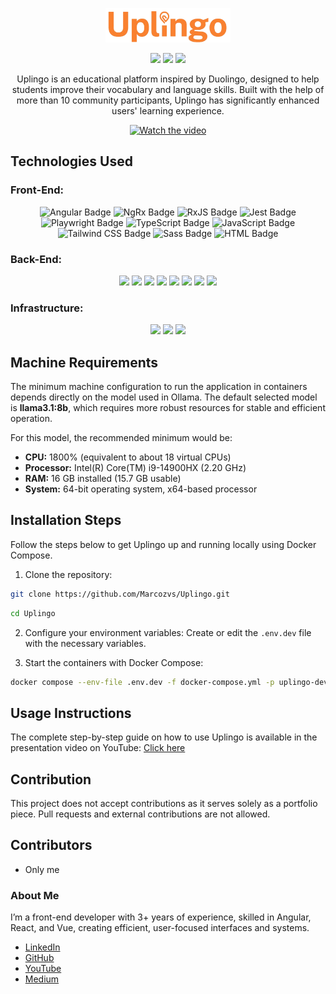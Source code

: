 <p align="center">
  <a href="https://marcozvs.github.io/UplingoPublicPage/" target="_blank" rel="noopener noreferrer">
    <img src="./images/logo.png" alt="Uplingo Logo" width="200"/>
  </a>
</p>

<p align="center">
  <img src="https://img.shields.io/badge/Maintained-yes-brightgreen">
  <img src="https://img.shields.io/badge/License-CC%20BY--NC%204.0-lightgrey">
  <img src="https://img.shields.io/badge/PRs-not%20allowed-red">
</p>

<p align="center">
  Uplingo is an educational platform inspired by Duolingo, designed to help students improve their vocabulary and language skills.  
  Built with the help of more than 10 community participants, Uplingo has significantly enhanced users' learning experience.
</p>

<p align="center">
  <a href="https://youtu.be/LUQ8-kdwiQs?si=cn_Y9tPbIfkQMZ_F">
    <img src="https://img.youtube.com/vi/LUQ8-kdwiQs/0.jpg" alt="Watch the video" width="400"/>
  </a>
</p>

## Technologies Used

### Front-End:

<p align="center">
  <img src="https://img.shields.io/badge/Angular-DD0031?logo=angular&logoColor=white" alt="Angular Badge">
  <img src="https://img.shields.io/badge/NgRx-BA2BD2?logo=ngrx&logoColor=white" alt="NgRx Badge">
  <img src="https://img.shields.io/badge/RxJS-B7178C?logo=reactivex&logoColor=white" alt="RxJS Badge">
  <img src="https://img.shields.io/badge/Jest-C21325?logo=jest&logoColor=white" alt="Jest Badge">
  <img src="https://img.shields.io/badge/Playwright-45ba4b?logo=microsoftedge&logoColor=white" alt="Playwright Badge">
  <img src="https://img.shields.io/badge/TypeScript-3178C6?logo=typescript&logoColor=white" alt="TypeScript Badge">
  <img src="https://img.shields.io/badge/JavaScript-F7DF1E?logo=javascript&logoColor=black" alt="JavaScript Badge">
  <img src="https://img.shields.io/badge/Tailwind_CSS-38B2AC?logo=tailwind-css&logoColor=white" alt="Tailwind CSS Badge">
  <img src="https://img.shields.io/badge/Sass-CC6699?logo=sass&logoColor=white" alt="Sass Badge">
  <img src="https://img.shields.io/badge/HTML-E34F26?logo=html5&logoColor=white" alt="HTML Badge">
</p>

### Back-End:

<p align="center">
  <img src="https://img.shields.io/badge/Spring%20Boot-6DB33F?logo=springboot&logoColor=white">
  <img src="https://img.shields.io/badge/Java-007396?logo=openjdk&logoColor=white">
  <img src="https://img.shields.io/badge/PostgreSQL-4169E1?logo=postgresql&logoColor=white">
  <img src="https://img.shields.io/badge/SQL-003B57?logo=mysql&logoColor=white">
  <img src="https://img.shields.io/badge/Hibernate-59666C?logo=hibernate&logoColor=white">
  <img src="https://img.shields.io/badge/MapStruct-FF6F00">
  <img src="https://img.shields.io/badge/Lombok-BC322C?logo=java">
  <img src="https://img.shields.io/badge/Ollama-000000">
</p>

### Infrastructure:

<p align="center">
  <img src="https://img.shields.io/badge/Docker-2496ED?logo=docker&logoColor=white">
  <img src="https://img.shields.io/badge/Docker%20Compose-384d54?logo=docker&logoColor=white">
  <img src="https://img.shields.io/badge/Kubernetes-326CE5?logo=kubernetes&logoColor=white">
</p>

## Machine Requirements

The minimum machine configuration to run the application in containers depends directly on the model used in Ollama. The default selected model is **llama3.1:8b**, which requires more robust resources for stable and efficient operation.

For this model, the recommended minimum would be:

- **CPU:** 1800% (equivalent to about 18 virtual CPUs)
- **Processor:** Intel(R) Core(TM) i9-14900HX (2.20 GHz)
- **RAM:** 16 GB installed (15.7 GB usable)
- **System:** 64-bit operating system, x64-based processor

## Installation Steps

Follow the steps below to get Uplingo up and running locally using Docker Compose.

1. Clone the repository:

```bash
git clone https://github.com/Marcozvs/Uplingo.git
```

```bash
cd Uplingo
```

2. Configure your environment variables:
   Create or edit the `.env.dev` file with the necessary variables.

3. Start the containers with Docker Compose:

```bash
docker compose --env-file .env.dev -f docker-compose.yml -p uplingo-dev up -d
```

## Usage Instructions

The complete step-by-step guide on how to use Uplingo is available in the presentation video on YouTube: [Click here](https://www.youtube.com/watch?v=LUQ8-kdwiQs&t=165s)

## Contribution

This project does not accept contributions as it serves solely as a portfolio piece. Pull requests and external contributions are not allowed.

## Contributors

- Only me

### About Me

I’m a front-end developer with 3+ years of experience, skilled in Angular, React, and Vue, creating efficient, user-focused interfaces and systems.

- [LinkedIn](https://www.linkedin.com/in/marcoz-silva/)
- [GitHub](https://github.com/Marcozvs)
- [YouTube](https://www.youtube.com/@MarcozDev)
- [Medium](https://medium.com/@marcoz-silva)
